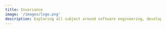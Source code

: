 ```yaml
---
title: Invariance
image: '/images/logo.png'
description: Exploring all subject around software engineering, developer productivity and life.
---
```

